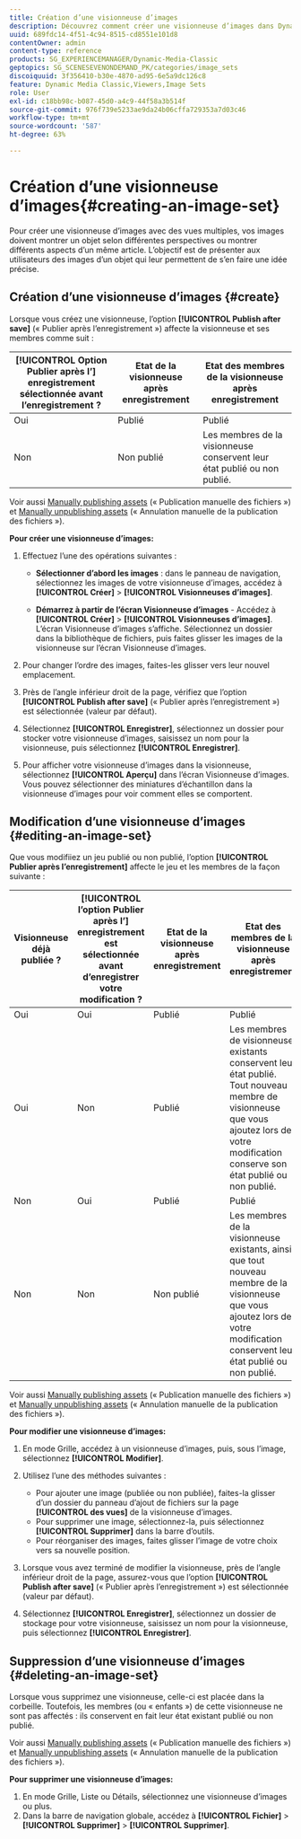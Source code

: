 ```yaml
---
title: Création d’une visionneuse d’images
description: Découvrez comment créer une visionneuse d’images dans Dynamic Media Classic.
uuid: 689fdc14-4f51-4c94-8515-cd8551e101d8
contentOwner: admin
content-type: reference
products: SG_EXPERIENCEMANAGER/Dynamic-Media-Classic
geptopics: SG_SCENESEVENONDEMAND_PK/categories/image_sets
discoiquuid: 3f356410-b30e-4870-ad95-6e5a9dc126c8
feature: Dynamic Media Classic,Viewers,Image Sets
role: User
exl-id: c18bb98c-b087-45d0-a4c9-44f58a3b514f
source-git-commit: 976f739e5233ae9da24b06cffa729353a7d03c46
workflow-type: tm+mt
source-wordcount: '587'
ht-degree: 63%

---
```


# Création d’une visionneuse d’images{#creating-an-image-set}

Pour créer une visionneuse d’images avec des vues multiples, vos images doivent montrer un objet selon différentes perspectives ou montrer différents aspects d’un même article. L’objectif est de présenter aux utilisateurs des images d’un objet qui leur permettent de s’en faire une idée précise.

## Création d’une visionneuse d’images {#create}

Lorsque vous créez une visionneuse, l’option **[!UICONTROL Publish after save]** (« Publier après l’enregistrement ») affecte la visionneuse et ses membres comme suit :

| **[!UICONTROL Option Publier après l’]** enregistrement sélectionnée avant l’enregistrement ? | Etat de la visionneuse après enregistrement | Etat des membres de la visionneuse après enregistrement |
| --- | --- | --- |
| Oui | Publié | Publié |
| Non | Non publié | Les membres de la visionneuse conservent leur état publié ou non publié. |

Voir aussi [Manually publishing assets](publishing-files.md#manually_publishing_assets) (« Publication manuelle des fichiers ») et [Manually unpublishing assets](publishing-files.md#manually_unpublishing_assets) (« Annulation manuelle de la publication des fichiers »).

**Pour créer une visionneuse d’images:**

1. Effectuez l’une des opérations suivantes :

   * **Sélectionner d’abord les images**  : dans le panneau de navigation, sélectionnez les images de votre visionneuse d’images, accédez à  **[!UICONTROL Créer]**  >  **[!UICONTROL Visionneuses d’images]**.

   * **Démarrez à partir de l’écran Visionneuse d’images**  - Accédez à  **[!UICONTROL Créer]**  >  **[!UICONTROL Visionneuses d’images]**. L’écran Visionneuse d’images s’affiche. Sélectionnez un dossier dans la bibliothèque de fichiers, puis faites glisser les images de la visionneuse sur l’écran Visionneuse d’images.

1. Pour changer l’ordre des images, faites-les glisser vers leur nouvel emplacement.
1. Près de l’angle inférieur droit de la page, vérifiez que l’option **[!UICONTROL Publish after save]** (« Publier après l’enregistrement ») est sélectionnée (valeur par défaut).
1. Sélectionnez **[!UICONTROL Enregistrer]**, sélectionnez un dossier pour stocker votre visionneuse d’images, saisissez un nom pour la visionneuse, puis sélectionnez **[!UICONTROL Enregistrer]**.
1. Pour afficher votre visionneuse d’images dans la visionneuse, sélectionnez **[!UICONTROL Aperçu]** dans l’écran Visionneuse d’images. Vous pouvez sélectionner des miniatures d’échantillon dans la visionneuse d’images pour voir comment elles se comportent.

## Modification d’une visionneuse d’images {#editing-an-image-set}

Que vous modifiiez un jeu publié ou non publié, l’option **[!UICONTROL Publier après l’enregistrement]** affecte le jeu et les membres de la façon suivante :

| Visionneuse déjà publiée ? | **[!UICONTROL l’option Publier après l’]** enregistrement est sélectionnée avant d’enregistrer votre modification ? | Etat de la visionneuse après enregistrement | Etat des membres de la visionneuse après enregistrement |
| --- | --- | --- | --- |
| Oui | Oui | Publié | Publié |
| Oui | Non | Publié | Les membres de visionneuse existants conservent leur état publié. Tout nouveau membre de visionneuse que vous ajoutez lors de votre modification conserve son état publié ou non publié. |
| Non | Oui | Publié | Publié |
| Non | Non | Non publié | Les membres de la visionneuse existants, ainsi que tout nouveau membre de la visionneuse que vous ajoutez lors de votre modification conservent leur état publié ou non publié. |

Voir aussi [Manually publishing assets](publishing-files.md#manually_publishing_assets) (« Publication manuelle des fichiers ») et [Manually unpublishing assets](publishing-files.md#manually_unpublishing_assets) (« Annulation manuelle de la publication des fichiers »).

**Pour modifier une visionneuse d’images:**

1. En mode Grille, accédez à un visionneuse d’images, puis, sous l’image, sélectionnez **[!UICONTROL Modifier]**.
1. Utilisez l’une des méthodes suivantes :

   * Pour ajouter une image (publiée ou non publiée), faites-la glisser d’un dossier du panneau d’ajout de fichiers sur la page **[!UICONTROL des vues]** de la visionneuse d’images.
   * Pour supprimer une image, sélectionnez-la, puis sélectionnez **[!UICONTROL Supprimer]** dans la barre d’outils.
   * Pour réorganiser des images, faites glisser l’image de votre choix vers sa nouvelle position.

1. Lorsque vous avez terminé de modifier la visionneuse, près de l’angle inférieur droit de la page, assurez-vous que l’option **[!UICONTROL Publish after save]** (« Publier après l’enregistrement ») est sélectionnée (valeur par défaut).
1. Sélectionnez **[!UICONTROL Enregistrer]**, sélectionnez un dossier de stockage pour votre visionneuse, saisissez un nom pour la visionneuse, puis sélectionnez **[!UICONTROL Enregistrer]**.

## Suppression d’une visionneuse d’images {#deleting-an-image-set}

Lorsque vous supprimez une visionneuse, celle-ci est placée dans la corbeille. Toutefois, les membres (ou « enfants ») de cette visionneuse ne sont pas affectés : ils conservent en fait leur état existant publié ou non publié.

Voir aussi [Manually publishing assets](publishing-files.md#manually_publishing_assets) (« Publication manuelle des fichiers ») et [Manually unpublishing assets](publishing-files.md#manually_unpublishing_assets) (« Annulation manuelle de la publication des fichiers »).

**Pour supprimer une visionneuse d’images:**

1. En mode Grille, Liste ou Détails, sélectionnez une visionneuse d’images ou plus.
1. Dans la barre de navigation globale, accédez à **[!UICONTROL Fichier]** > **[!UICONTROL Supprimer]** > **[!UICONTROL Supprimer]**.
